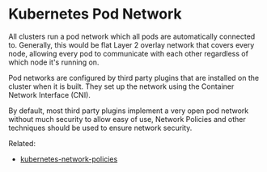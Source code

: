 # Kubernetes Pod Network

All clusters run a pod network which all pods are automatically
connected to. Generally, this would be flat Layer 2 overlay network that
covers every node, allowing every pod to communicate with each other
regardless of which node it's running on.

Pod networks are configured by third party plugins that are installed on
the cluster when it is built. They set up the network using the
Container Network Interface (CNI).

By default, most third party plugins implement a very open pod network
without much security to allow easy of use, Network Policies and other
techniques should be used to ensure network security.

Related:
- [kubernetes-network-policies](kubernetes-network-policies.md)
